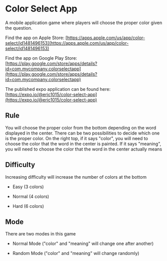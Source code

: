 # Color Select App

A mobile application game where players will choose the proper color given the question.

Find the app on Apple Store: [https://apps.apple.com/us/app/color-select/id1481496153](https://apps.apple.com/us/app/color-select/id1481496153)

Find the app on Google Play Store: [https://play.google.com/store/apps/details?id=com.mycompany.colorselectapp](https://play.google.com/store/apps/details?id=com.mycompany.colorselectapp)

The published expo application can be found here: [https://expo.io/@eric1015/color-select-app](https://expo.io/@eric1015/color-select-app)

## Rule

You will choose the proper color from the bottom depending on the word displayed in the center. There can be two possibilities to decide which one is the proper color. On the right top, if it says "color", you will need to choose the color that the word in the center is painted. If it says "meaning", you will need to choose the color that the word in the center actually means

## Difficulty

Increasing difficulty will increase the number of colors at the bottom

* Easy (3 colors)

* Normal (4 colors)

* Hard (6 colors)

## Mode

There are two modes in this game

* Normal Mode ("color" and "meaning" will change one after another)

* Random Mode ("color" and "meaning" will change randomly)
